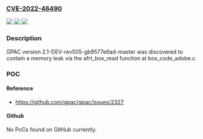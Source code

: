 ### [CVE-2022-46490](https://cve.mitre.org/cgi-bin/cvename.cgi?name=CVE-2022-46490)
![](https://img.shields.io/static/v1?label=Product&message=n%2Fa&color=blue)
![](https://img.shields.io/static/v1?label=Version&message=n%2Fa&color=blue)
![](https://img.shields.io/static/v1?label=Vulnerability&message=n%2Fa&color=brighgreen)

### Description

GPAC version 2.1-DEV-rev505-gb9577e6ad-master was discovered to contain a memory leak via the afrt_box_read function at box_code_adobe.c.

### POC

#### Reference
- https://github.com/gpac/gpac/issues/2327

#### Github
No PoCs found on GitHub currently.

